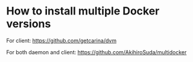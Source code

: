 # How to install multiple Docker versions

For client: https://github.com/getcarina/dvm

For both daemon and client: https://github.com/AkihiroSuda/multidocker
